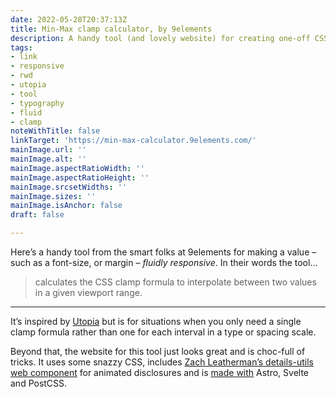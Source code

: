 ```yaml
---
date: 2022-05-28T20:37:13Z
title: Min-Max clamp calculator, by 9elements
description: A handy tool (and lovely website) for creating one-off CSS clamp formulas
tags:
- link
- responsive
- rwd
- utopia
- tool
- typography
- fluid
- clamp
noteWithTitle: false
linkTarget: 'https://min-max-calculator.9elements.com/'
mainImage.url: ''
mainImage.alt: ''
mainImage.aspectRatioWidth: ''
mainImage.aspectRatioHeight: ''
mainImage.srcsetWidths: ''
mainImage.sizes: ''
mainImage.isAnchor: false
draft: false

---
```

Here’s a handy tool from the smart folks at 9elements for making a value – such as a font-size, or margin – _fluidly responsive_. In their words the tool…

> calculates the CSS clamp formula to interpolate between two values in a given viewport range.
---

It’s inspired by [Utopia](https://utopia.fyi/) but is for situations when you only need a single clamp formula rather than one for each interval in a type or spacing scale.

Beyond that, the website for this tool just looks great and is choc-full of tricks. It uses some snazzy CSS, includes [Zach Leatherman’s details-utils web component](https://www.zachleat.com/web/details-utils/) for animated disclosures and is [made with](https://github.com/9elements/min-max-calculator) Astro, Svelte and PostCSS.
